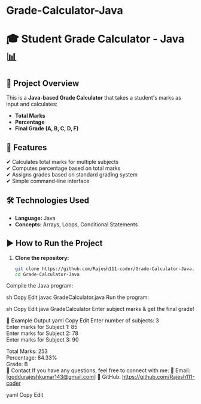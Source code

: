 # Grade-Calculator-Java
# 🎓 Student Grade Calculator - Java 📊

## 📌 Project Overview  
This is a **Java-based Grade Calculator** that takes a student's marks as input and calculates:  
- **Total Marks**  
- **Percentage**  
- **Final Grade (A, B, C, D, F)**  

## 🚀 Features  
✔ Calculates total marks for multiple subjects  
✔ Computes percentage based on total marks  
✔ Assigns grades based on standard grading system  
✔ Simple command-line interface  

## 🛠 Technologies Used  
- **Language:** Java  
- **Concepts:** Arrays, Loops, Conditional Statements  

## ▶️ How to Run the Project  
1. **Clone the repository:**  
   ```sh
   git clone https://github.com/Rajesh111-coder/Grade-Calculator-Java.git
   cd Grade-Calculator-Java
Compile the Java program:

sh
Copy
Edit
javac GradeCalculator.java
Run the program:

sh
Copy
Edit
java GradeCalculator
Enter subject marks & get the final grade!

📌 Example Output
yaml
Copy
Edit
Enter number of subjects: 3  
Enter marks for Subject 1: 85  
Enter marks for Subject 2: 78  
Enter marks for Subject 3: 90  

Total Marks: 253  
Percentage: 84.33%  
Grade: B  
📩 Contact
If you have any questions, feel free to connect with me:
📧 Email: [goddurajeshkumar143@gmail.com]
🔗 GitHub: https://github.com/Rajesh111-coder

yaml
Copy
Edit

